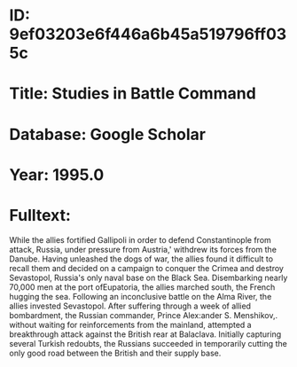 # ID: 9ef03203e6f446a6b45a519796ff035c
# Title: Studies in Battle Command
# Database: Google Scholar
# Year: 1995.0
# Fulltext:
While the allies fortified Gallipoli in order to defend Constantinople from attack, Russia, under pressure from Austria,' withdrew its forces from the Danube.
Having unleashed the dogs of war, the allies found it difficult to recall them and decided on a campaign to conquer the Crimea and destroy Sevastopol, Russia's only naval base on the Black Sea.
Disembarking nearly 70,000 men at the port ofEupatoria, the allies marched south, the French hugging the sea.
Following an inconclusive battle on the Alma River, the allies invested Sevastopol.
After suffering through a week of allied bombardment, the Russian commander, Prince Alex:ander S. Menshikov,.
without waiting for reinforcements from the mainland, attempted a breakthrough attack against the British rear at Balaclava.
Initially capturing several Turkish redoubts, the Russians succeeded in temporarily cutting the only good road between the British and their supply base.